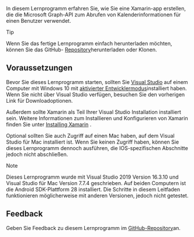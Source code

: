 <!-- markdownlint-disable MD002 MD041 -->

In diesem Lernprogramm erfahren Sie, wie Sie eine Xamarin-app erstellen, die die Microsoft Graph-API zum Abrufen von Kalenderinformationen für einen Benutzer verwendet.

> [!TIP]
> Wenn Sie das fertige Lernprogramm einfach herunterladen möchten, können Sie das GitHub- [Repository](https://github.com/microsoftgraph/msgraph-training-xamarin)herunterladen oder Klonen.

## <a name="prerequisites"></a>Voraussetzungen

Bevor Sie dieses Lernprogramm starten, sollten Sie [Visual Studio](https://visualstudio.microsoft.com/vs/) auf einem Computer mit Windows 10 mit [aktivierter Entwicklermodus](https://docs.microsoft.com/windows/uwp/get-started/enable-your-device-for-development)installiert haben. Wenn Sie nicht über Visual Studio verfügen, besuchen Sie den vorherigen Link für Downloadoptionen.

Außerdem sollte Xamarin als Teil Ihrer Visual Studio Installation installiert sein. Weitere Informationen zum Installieren und Konfigurieren von Xamarin finden Sie unter [Installing Xamarin](/xamarin/cross-platform/get-started/installation) .

Optional sollten Sie auch Zugriff auf einen Mac haben, auf dem Visual Studio für Mac installiert ist. Wenn Sie keinen Zugriff haben, können Sie dieses Lernprogramm dennoch ausführen, die IOS-spezifischen Abschnitte jedoch nicht abschließen.

> [!NOTE]
> Dieses Lernprogramm wurde mit Visual Studio 2019 Version 16.3.10 und Visual Studio für Mac Version 7.7.4 geschrieben. Auf beiden Computern ist die Android SDK-Plattform 28 installiert. Die Schritte in diesem Leitfaden funktionieren möglicherweise mit anderen Versionen, jedoch nicht getestet.

## <a name="feedback"></a>Feedback

Geben Sie Feedback zu diesem Lernprogramm im [GitHub-Repository](https://github.com/microsoftgraph/msgraph-training-xamarin)an.
